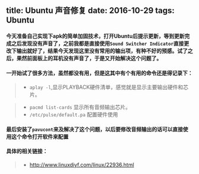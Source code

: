title: Ubuntu 声音修复
date: 2016-10-29
tags: Ubuntu
---
#### 今天准备自己实现下apk的简单加固技术，打开Ubuntu后提示更新，等到更新完成之后发现没有声音了，之前我都是直接使用`Sound Switcher Indicator`直接更改下输出就好了，结果今天发现这里没有常用的输出项，有种不好的预感。试了之后，果然前面板上的耳机没有声音了，于是又开始解决这个问题了。
#### 一开始试了很多方法，虽然都没有用，但是这其中有个有用的命令还是得记录下：
> * `aplay -l`,显示PLAYBACK硬件清单，感觉就是显示主要输出硬件和芯片。

> * `pacmd list-cards` 显示所有音频输出芯片。
> * `/etc/pulse/default.pa` 配置硬件使用

#### 最后安装了`pavucont`来及解决了这个问题，以后要修改音频输出的话可以直接使用这个命令打开软件来配置

#### 具体的相关链接：
> * http://www.linuxdiyf.com/linux/22936.html
